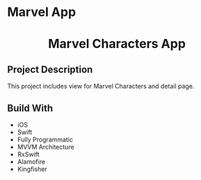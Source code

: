 # Marvel App
<h1 align="center">Marvel Characters App</h1>
<h2 align="left">Project Description</h1>

This project includes view for Marvel Characters and detail page.

## Build With

- iOS
- Swift
- Fully Programmatic
- MVVM Architecture
- RxSwift
- Alamofire
- Kingfisher
